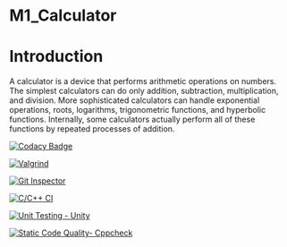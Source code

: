 # M1_Calculator
# Introduction

A calculator is a device that performs arithmetic operations on numbers. The simplest calculators can do only addition, subtraction, multiplication, and division. More sophisticated calculators can handle exponential operations, roots, logarithms, trigonometric functions, and hyperbolic functions. Internally, some calculators actually perform all of these functions by repeated processes of addition.

[![Codacy Badge](https://app.codacy.com/project/badge/Grade/fce7f4470b8e41218c37a385df12f314)](https://www.codacy.com/gh/krishna7701/M1_Calculator/dashboard?utm_source=github.com&amp;utm_medium=referral&amp;utm_content=krishna7701/M1_Calculator&amp;utm_campaign=Badge_Grade)

[![Valgrind](https://github.com/krishna7701/M1_Calculator/actions/workflows/Valgrind.yml/badge.svg)](https://github.com/krishna7701/M1_Calculator/actions/workflows/Valgrind.yml)

[![Git Inspector](https://github.com/krishna7701/M1_Calculator/actions/workflows/Git-Inspector.yml/badge.svg)](https://github.com/krishna7701/M1_Calculator/actions/workflows/Git-Inspector.yml)

[![C/C++ CI](https://github.com/krishna7701/M1_Calculator/actions/workflows/c++.yml/badge.svg)](https://github.com/krishna7701/M1_Calculator/actions/workflows/c++.yml)

[![Unit Testing - Unity](https://github.com/krishna7701/M1_Calculator/actions/workflows/Unity.yml/badge.svg)](https://github.com/krishna7701/M1_Calculator/actions/workflows/Unity.yml)

[![Static Code Quality- Cppcheck](https://github.com/krishna7701/M1_Calculator/actions/workflows/cpp.yml/badge.svg)](https://github.com/krishna7701/M1_Calculator/actions/workflows/cpp.yml)
